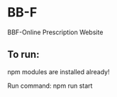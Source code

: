 # BB-F
BBF-Online Prescription Website


## To run:

npm modules are installed already!

Run command:
  npm run start 
  
